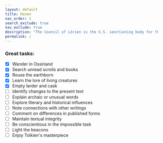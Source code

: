 ```yaml
---
layout: default
title: Haven
nav_order: 1
search_exclude: true
nav_exclude: true
description: "The Council of Lórien is the U.S. sanctioning body for the Middle-earth CCG."
permalink: /
---
```


### Great tasks: 
- [x] Wander in Ossiriand
- [x] Search unread scrolls and books
- [x] Rouse the earthborn
- [x] Learn the lore of living creatures
- [x] Empty larder and cask
- [ ] Identify changes to the present text
- [ ] Explain archaic or unusual words
- [ ] Explore literary and historical influences
- [ ] Note connections with other writings
- [ ] Comment on differences in published forms
- [ ] Maintain textual integrity 
- [ ] Be conscientious in the impossible task
- [ ] Light the beacons
- [ ] Enjoy Tolkien's masterpiece
